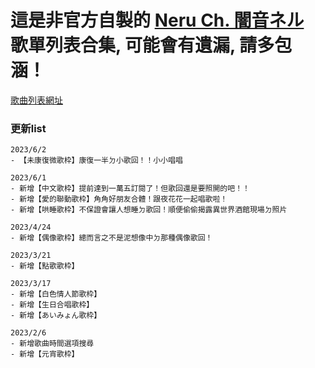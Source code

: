 # 這是非官方自製的 [Neru Ch. 闇音ネル](https://www.youtube.com/@neruch.7527) 歌單列表合集, 可能會有遺漏, 請多包涵！

[歌曲列表網址](https://redfire29.github.io/neru_songlist/)

### 更新list  
```
2023/6/2
- 【未康復微歌枠】康復一半ㄉ小歌回！！小小唱唱

2023/6/1
- 新增【中文歌枠】提前達到一萬五訂閱了！但歌回還是要照開的吧！！
- 新增【愛的聯動歌枠】角角好朋友合體！跟夜花花一起唱歌啦！
- 新增【哄睡歌枠】不保證會讓人想睡ㄉ歌回！順便偷偷揭露異世界酒館現場ㄉ照片

2023/4/24
- 新增【偶像歌枠】總而言之不是泥想像中ㄉ那種偶像歌回！

2023/3/21
- 新增【點歌歌枠】

2023/3/17
- 新增【白色情人節歌枠】
- 新增【生日合唱歌枠】
- 新增【あいみょん歌枠】

2023/2/6
- 新增歌曲時間選項搜尋
- 新增【元宵歌枠】
```